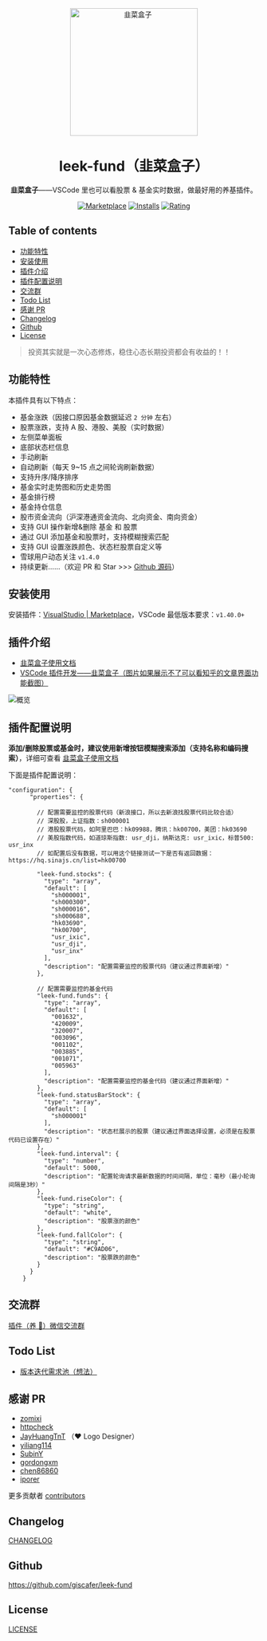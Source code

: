 <div align="center">
<img src="https://raw.staticdn.net/giscafer/leek-fund/master/screenshot/leek-logo.png" alt="韭菜盒子" width="256"/>

# leek-fund（韭菜盒子）

**韭菜盒子**——VSCode 里也可以看股票 & 基金实时数据，做最好用的养基插件。

[![Marketplace](https://img.shields.io/visual-studio-marketplace/v/giscafer.leek-fund.svg?label=Marketplace&style=for-the-badge&logo=visual-studio-code)](https://marketplace.visualstudio.com/items?itemName=giscafer.leek-fund)
[![Installs](https://img.shields.io/visual-studio-marketplace/i/giscafer.leek-fund.svg?style=for-the-badge)](https://marketplace.visualstudio.com/items?itemName=giscafer.leek-fund)
[![Rating](https://img.shields.io/visual-studio-marketplace/stars/giscafer.leek-fund.svg?style=for-the-badge)](https://marketplace.visualstudio.com/items?itemName=giscafer.leek-fund)

</div>

## Table of contents

- [功能特性](#功能特性)
- [安装使用](#安装使用)
- [插件介绍](#插件介绍)
- [插件配置说明](#插件配置说明)
- [交流群](#交流群)
- [Todo List](#todo-list)
- [感谢 PR](#感谢-pr)
- [Changelog](#changelog)
- [Github](#github)
- [License](#license)

> 投资其实就是一次心态修炼，稳住心态长期投资都会有收益的！！

## 功能特性

本插件具有以下特点：

- 基金涨跌（因接口原因基金数据延迟 `2 分钟` 左右）
- 股票涨跌，支持 A 股、港股、美股（实时数据）
- 左侧菜单面板
- 底部状态栏信息
- 手动刷新
- 自动刷新（每天 9~15 点之间轮询刷新数据）
- 支持升序/降序排序
- 基金实时走势图和历史走势图
- 基金排行榜
- 基金持仓信息
- 股市资金流向（沪深港通资金流向、北向资金、南向资金）
- 支持 GUI 操作新增&删除 基金 和 股票
- 通过 GUI 添加基金和股票时，支持模糊搜索匹配
- 支持 GUI 设置涨跌颜色、状态栏股票自定义等
- 雪球用户动态关注 `v1.4.0`
- 持续更新……（欢迎 PR 和 Star >>> [Github 源码](https://github.com/giscafer/leek-fund)）

## 安装使用

安装插件：[VisualStudio | Marketplace](https://marketplace.visualstudio.com/items?itemName=giscafer.leek-fund)，VSCode 最低版本要求：`v1.40.0+`

## 插件介绍

- [韭菜盒子使用文档](https://github.com/giscafer/leek-fund/issues/23)
- [VSCode 插件开发——韭菜盒子（图片如果展示不了可以看知乎的文章界面功能截图）](https://zhuanlan.zhihu.com/p/166683895)

<!-- https://raw.staticdn.net/ 为GitHub raw 加速地址 -->

![概览](https://raw.staticdn.net/giscafer/leek-fund/master/screenshot/overview.png)

## 插件配置说明

**添加/删除股票或基金时，建议使用新增按钮模糊搜索添加（支持名称和编码搜索）**，详细可查看 [韭菜盒子使用文档](https://github.com/giscafer/leek-fund/issues/23)

下面是插件配置说明：

```
"configuration": {
      "properties": {

        // 配置需要监控的股票代码（新浪接口，所以去新浪找股票代码比较合适）
        // 深股股，上证指数：sh000001
        // 港股股票代码，如阿里巴巴：hk09988，腾讯：hk00700，美团：hk03690
        // 美股指数代码，如道琼斯指数: usr_dji，纳斯达克: usr_ixic，标普500: usr_inx
        // 如配置后没有数据，可以用这个链接测试一下是否有返回数据：https://hq.sinajs.cn/list=hk00700

        "leek-fund.stocks": {
          "type": "array",
          "default": [
            "sh000001",
            "sh000300",
            "sh000016",
            "sh000688",
            "hk03690",
            "hk00700",
            "usr_ixic",
            "usr_dji",
            "usr_inx"
          ],
          "description": "配置需要监控的股票代码（建议通过界面新增）"
        },

        // 配置需要监控的基金代码
        "leek-fund.funds": {
          "type": "array",
          "default": [
            "001632",
            "420009",
            "320007",
            "003096",
            "001102",
            "003885",
            "001071",
            "005963"
          ],
          "description": "配置需要监控的基金代码（建议通过界面新增）"
        },
        "leek-fund.statusBarStock": {
          "type": "array",
          "default": [
            "sh000001"
          ],
          "description": "状态栏展示的股票（建议通过界面选择设置，必须是在股票代码已设置存在）"
        },
        "leek-fund.interval": {
          "type": "number",
          "default": 5000,
          "description": "配置轮询请求最新数据的时间间隔，单位：毫秒（最小轮询间隔是3秒）"
        },
        "leek-fund.riseColor": {
          "type": "string",
          "default": "white",
          "description": "股票涨的颜色"
        },
        "leek-fund.fallColor": {
          "type": "string",
          "default": "#C9AD06",
          "description": "股票跌的颜色"
        }
      }
    }

```

## 交流群

[插件（养 🐥）微信交流群](https://github.com/giscafer/leek-fund/issues/19)

## Todo List

- [版本迭代需求池（想法）](https://github.com/giscafer/leek-fund/projects)

## 感谢 PR

- [zomixi](https://github.com/zomixi)
- [httpcheck](https://github.com/httpcheck)
- [JayHuangTnT](https://github.com/JayHuangTnT) （:heart: Logo Designer）
- [yiliang114](https://github.com/yiliang114)
- [SubinY](https://github.com/SubinY)
- [gordongxm](https://github.com/gordongxm)
- [chen86860](https://github.com/chen86860)
- [iporer](https://github.com/iporer)

更多贡献者 [contributors](https://github.com/giscafer/leek-fund/graphs/contributors)

## Changelog

[CHANGELOG](./CHANGELOG.md)

## Github

https://github.com/giscafer/leek-fund

## License

[LICENSE](./LICENSE)
